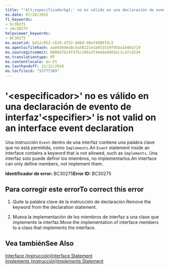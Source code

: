 ```yaml
---
title: "'&lt;especificador&gt;' no es válido en una declaración de evento de interfaz"
ms.date: 07/20/2015
f1_keywords:
- bc30275
- vbc30275
helpviewer_keywords:
- BC30275
ms.assetid: bd12c952-c619-4753-8d6d-90ef4086fdc2
ms.openlocfilehash: aa8436b6a0c5a58221e3a053519f95ba1646a719
ms.sourcegitcommit: 0888d7b24f475c346a3f444de8d83ec1ca7cd234
ms.translationtype: MT
ms.contentlocale: es-ES
ms.lasthandoff: 12/22/2018
ms.locfileid: "53777389"
---
```

# <a name="ltspecifiergt-is-not-valid-on-an-interface-event-declaration"></a><span data-ttu-id="6fc86-102">'&lt;especificador&gt;' no es válido en una declaración de evento de interfaz</span><span class="sxs-lookup"><span data-stu-id="6fc86-102">'&lt;specifier&gt;' is not valid on an interface event declaration</span></span>
<span data-ttu-id="6fc86-103">Una instrucción `Event` dentro de una interfaz contiene una palabra clave que no está permitida, como `Implements`.</span><span class="sxs-lookup"><span data-stu-id="6fc86-103">An `Event` statement inside an interface contains a keyword that is not allowed, such as `Implements`.</span></span> <span data-ttu-id="6fc86-104">Una interfaz solo puede definir los miembros, no implementarlos.</span><span class="sxs-lookup"><span data-stu-id="6fc86-104">An interface can only define members, not implement them.</span></span>  
  
 <span data-ttu-id="6fc86-105">**Identificador de error:** BC30275</span><span class="sxs-lookup"><span data-stu-id="6fc86-105">**Error ID:** BC30275</span></span>  
  
## <a name="to-correct-this-error"></a><span data-ttu-id="6fc86-106">Para corregir este error</span><span class="sxs-lookup"><span data-stu-id="6fc86-106">To correct this error</span></span>  
  
1.  <span data-ttu-id="6fc86-107">Quite la palabra clave de la instrucción de declaración.</span><span class="sxs-lookup"><span data-stu-id="6fc86-107">Remove the keyword from the declaration statement.</span></span>  
  
2.  <span data-ttu-id="6fc86-108">Mueva la implementación de los miembros de interfaz a una clase que implemente la interfaz.</span><span class="sxs-lookup"><span data-stu-id="6fc86-108">Move the implementation of interface members to a class that implements the interface.</span></span>  
  
## <a name="see-also"></a><span data-ttu-id="6fc86-109">Vea también</span><span class="sxs-lookup"><span data-stu-id="6fc86-109">See Also</span></span>  
 [<span data-ttu-id="6fc86-110">Interface (instrucción)</span><span class="sxs-lookup"><span data-stu-id="6fc86-110">Interface Statement</span></span>](../../visual-basic/language-reference/statements/interface-statement.md)  
 [<span data-ttu-id="6fc86-111">Implements (instrucción)</span><span class="sxs-lookup"><span data-stu-id="6fc86-111">Implements Statement</span></span>](../../visual-basic/language-reference/statements/implements-statement.md)
